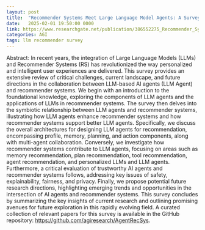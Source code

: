 ```yaml
---
layout: post
title:  "Recommender Systems Meet Large Language Model Agents: A Survey"
date:   2025-02-01 19:50:00 0000
link: https://www.researchgate.net/publication/386552275_Recommender_Systems_Meet_Large_Language_Model_Agents_A_Survey
categories: AGI
tags: llm recommender survey
---
```


Abstract: In recent years, the integration of Large Language Models (LLMs) and Recommender Systems (RS) has revolutionized the way personalized and intelligent user experiences are delivered. This survey provides an extensive review of critical challenges, current landscape, and future directions in the collaboration between LLM-based AI agents (LLM Agent) and recommender systems. We begin with an introduction to the foundational knowledge, exploring the components of LLM agents and the applications of LLMs in recommender systems. The survey then delves into the symbiotic relationship between LLM agents and recommender systems, illustrating how LLM agents enhance recommender systems and how recommender systems support better LLM agents. Specifically, we discuss the overall architectures for designing LLM agents for recommendation, encompassing profile, memory, planning, and action components, along with multi-agent collaboration. Conversely, we investigate how recommender systems contribute to LLM agents, focusing on areas such as memory recommendation, plan recommendation, tool recommendation, agent recommendation, and personalized LLMs and LLM agents. Furthermore, a critical evaluation of trustworthy AI agents and recommender systems follows, addressing key issues of safety, explainability, fairness, and privacy. Finally, we propose potential future research directions, highlighting emerging trends and opportunities in the intersection of AI agents and recommender systems. This survey concludes by summarizing the key insights of current research and outlining promising avenues for future exploration in this rapidly evolving field. A curated collection of relevant papers for this survey is available in the GitHub repository: https://github.com/agiresearch/AgentRecSys.